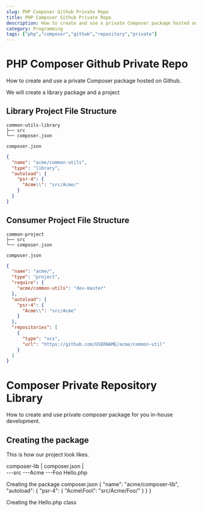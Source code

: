```yaml
---
slug: PHP Composer Github Private Repo
title: PHP Composer Github Private Repo
description: How to create and use a private Composer package hosted on Github.
category: Programming
tags: ["php","composer","github","repository","private"]
---
```

# PHP Composer Github Private Repo

How to create and use a private Composer package hosted on Github.

We will create a library package and a project

## Library Project File Structure

    common-utils-library
    ├── src
    └── composer.json

`composer.json`

```json
{
  "name": "acme/common-utils",
  "type": "library",
  "autoload": {
    "psr-4": {
      "Acme\\": "src/Acme/"
    }
  }
}
```

## Consumer Project File Structure

    common-project
    ├── src
    └── composer.json

`composer.json`

```json
{
  "name": "acme/",
  "type": "project",
  "require": {
    "acme/common-utils": "dev-master"
  },
  "autoload": {
    "psr-4": {
      "Acme\\": "src/Acme"
    }
  },
  "repositories": [
    {
      "type": "vcs",
      "url": "https://github.com/USERNAME/acme/common-util"
    }
  ]
}
```

# Composer Private Repository Library

How to create and use private composer package for you in-house development.

## Creating the package

This is how our project look likes.

composer-lib
| composer.json
|  
\---src
\---Acme
\---Foo
Hello.php

Creating the package composer.json
{
"name": "acme/composer-lib",
"autoload": {
"psr-4": {
"Acme\\Foo\\": "src/Acme/Foo/"
}
}
}

Creating the Hello.php class

<?php
namespace Acme\Foo;

class Hello
{
   public function hello()
   {
       return "Hello";
   }
}
